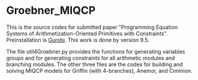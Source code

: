 # Groebner_MIQCP

[Gurobi]: https://www.gurobi.com/

This is the source codes for submitted paper "Programming Equation Systems of Arithmetization-Oriented Primitives with Constraints".  Preinstallation is [Gurobi]. This work is done by version 9.5.

The file util4Groebner.py provides the functions for generating variables groups and for generating constraints for all arithmetic modules and branching modules. The other three files are the codes for building and solving MIQCP models for Griffin (with 4-branches), Anemoi, and Ciminion.
